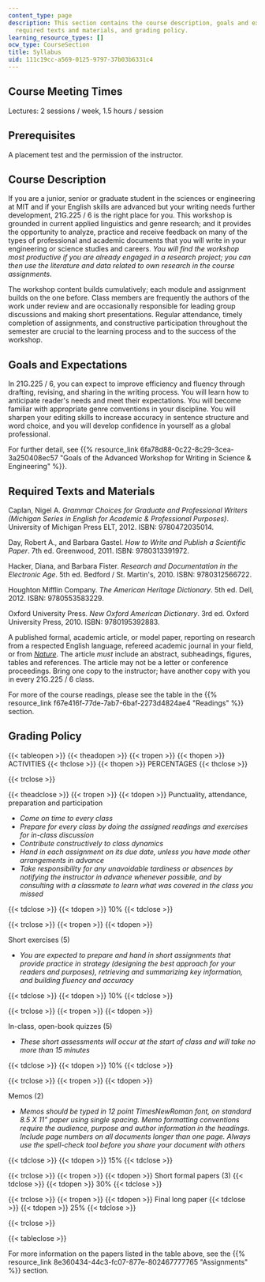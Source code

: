```yaml
---
content_type: page
description: This section contains the course description, goals and expectations,
  required texts and materials, and grading policy.
learning_resource_types: []
ocw_type: CourseSection
title: Syllabus
uid: 111c19cc-a569-0125-9797-37b03b6331c4
---
```


Course Meeting Times
--------------------

Lectures: 2 sessions / week, 1.5 hours / session

Prerequisites
-------------

A placement test and the permission of the instructor.

Course Description
------------------

If you are a junior, senior or graduate student in the sciences or engineering at MIT and if your English skills are advanced but your writing needs further development, 21G.225 / 6 is the right place for you. This workshop is grounded in current applied linguistics and genre research; and it provides the opportunity to analyze, practice and receive feedback on many of the types of professional and academic documents that you will write in your engineering or science studies and careers. _You will find the workshop most productive if you are already engaged in a research project; you can then use the literature and data related to own research in the course assignments_.

The workshop content builds cumulatively; each module and assignment builds on the one before. Class members are frequently the authors of the work under review and are occasionally responsible for leading group discussions and making short presentations. Regular attendance, timely completion of assignments, and constructive participation throughout the semester are crucial to the learning process and to the success of the workshop.

Goals and Expectations
----------------------

In 21G.225 / 6, you can expect to improve efficiency and fluency through drafting, revising, and sharing in the writing process. You will learn how to anticipate reader's needs and meet their expectations. You will become familiar with appropriate genre conventions in your discipline. You will sharpen your editing skills to increase accuracy in sentence structure and word choice, and you will develop confidence in yourself as a global professional.

For further detail, see {{% resource_link 6fa78d88-0c22-8c29-3cea-3a250408ec57 "Goals of the Advanced Workshop for Writing in Science & Engineering" %}}.

Required Texts and Materials
----------------------------

Caplan, Nigel A. _Grammar Choices for Graduate and Professional Writers (Michigan Series in English for Academic & Professional Purposes)_. University of Michigan Press ELT, 2012. ISBN: 9780472035014.

Day, Robert A., and Barbara Gastel. _How to Write and Publish a Scientific Paper_. 7th ed. Greenwood, 2011. ISBN: 9780313391972.

Hacker, Diana, and Barbara Fister. _Research and Documentation in the Electronic Age_. 5th ed. Bedford / St. Martin's, 2010. ISBN: 9780312566722.

Houghton Mifflin Company. _The American Heritage Dictionary_. 5th ed. Dell, 2012. ISBN: 9780553583229.

Oxford University Press. _New Oxford American Dictionary_. 3rd ed. Oxford University Press, 2010. ISBN: 9780195392883.

A published formal, academic article, or model paper, reporting on research from a respected English language, refereed academic journal in your field, or from [_Nature_](http://www.nature.com/nature/index.html). The article _must_ include an abstract, subheadings, figures, tables and references. The article may not be a letter or conference proceedings. Bring one copy to the instructor; have another copy with you in every 21G.225 / 6 class.

For more of the course readings, please see the table in the {{% resource_link f67e416f-77de-7ab7-6baf-2273d4824ae4 "Readings" %}} section.

Grading Policy
--------------

{{< tableopen >}}
{{< theadopen >}}
{{< tropen >}}
{{< thopen >}}
ACTIVITIES
{{< thclose >}}
{{< thopen >}}
PERCENTAGES
{{< thclose >}}

{{< trclose >}}

{{< theadclose >}}
{{< tropen >}}
{{< tdopen >}}
Punctuality, attendance, preparation and participation

*   _Come on time to every class_
*   _Prepare for every class by doing the assigned readings and exercises for in-class discussion_
*   _Contribute constructively to class dynamics_
*   _Hand in each assignment on its due date, unless you have made other arrangements in advance_
*   _Take responsibility for any unavoidable tardiness or absences by notifying the instructor in advance whenever possible, and by consulting with a classmate to learn what was covered in the class you missed_


{{< tdclose >}}
{{< tdopen >}}
10%
{{< tdclose >}}

{{< trclose >}}
{{< tropen >}}
{{< tdopen >}}


Short exercises (5)

*   _You are expected to prepare and hand in short assignments that provide practice in strategy (designing the best approach for your readers and purposes), retrieving and summarizing key information, and building fluency and accuracy_


{{< tdclose >}}
{{< tdopen >}}
10%
{{< tdclose >}}

{{< trclose >}}
{{< tropen >}}
{{< tdopen >}}


In-class, open-book quizzes (5)

*   _These short assessments will occur at the start of class and will take no more than 15 minutes_


{{< tdclose >}}
{{< tdopen >}}
10%
{{< tdclose >}}

{{< trclose >}}
{{< tropen >}}
{{< tdopen >}}


Memos (2)

*   _Memos should be typed in 12 point TimesNewRoman font, on standard 8.5 X 11" paper using single spacing. Memo formatting conventions require the audience, purpose and author information in the headings. Include page numbers on all documents longer than one page. Always use the spell-check tool before you share your document with others_


{{< tdclose >}}
{{< tdopen >}}
15%
{{< tdclose >}}

{{< trclose >}}
{{< tropen >}}
{{< tdopen >}}
Short formal papers (3)
{{< tdclose >}}
{{< tdopen >}}
30%
{{< tdclose >}}

{{< trclose >}}
{{< tropen >}}
{{< tdopen >}}
Final long paper
{{< tdclose >}}
{{< tdopen >}}
25%
{{< tdclose >}}

{{< trclose >}}

{{< tableclose >}}

For more information on the papers listed in the table above, see the {{% resource_link 8e360434-44c3-fc07-877e-802467777765 "Assignments" %}} section.